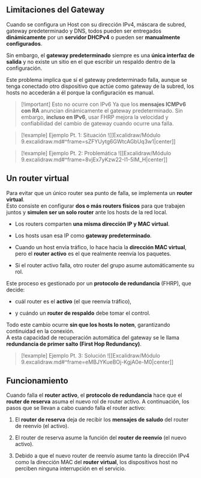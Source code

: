## Limitaciones del Gateway

Cuando se configura un Host con su dirección IPv4, máscara de subred, gateway predeterminado y DNS, todos pueden ser entregados **dinámicamente** por un **servidor DHCPv4** o pueden ser **manualmente configurados**.

Sin embargo, el **gateway predeterminado** siempre es una **única interfaz de salida** y no existe un sitio en el que escribir un respaldo dentro de la configuración.

Este problema implica que sí el gateway predeterminado falla, aunque se tenga conectado otro dispositivo que actúe como gateway de la subred, los hosts no accederán a él porque la configuración es manual.

> [!important] Esto no ocurre con IPv6
> Ya que los **mensajes ICMPv6 con RA** anuncian dinámicamente el gateway predeterminado.
> Sin embargo, **incluso en IPv6**, usar FHRP mejora la velocidad y confiabilidad del cambio de gateway cuando ocurre una falla.

> [!example] Ejemplo Pt. 1: Situación
> ![[Excalidraw/Módulo 9.excalidraw.md#^frame=sZFYUytg6GWtcAGbUq3w1|center]]

> [!example] Ejemplo Pt. 2: Problemática
> ![[Excalidraw/Módulo 9.excalidraw.md#^frame=8vjEx7yKzw22-I1-5IM_H|center]]

## Un router virtual

Para evitar que un único router sea punto de falla, se implementa un **router virtual**.  
Esto consiste en configurar **dos o más routers físicos** para que trabajen juntos y **simulen ser un solo router** ante los hosts de la red local.

- Los routers comparten **una misma dirección IP y MAC virtual**.
    
- Los hosts usan esa IP como **gateway predeterminado**.
    
- Cuando un host envía tráfico, lo hace hacia la **dirección MAC virtual**, pero el **router activo** es el que realmente reenvía los paquetes.
    
- Si el router activo falla, otro router del grupo asume automáticamente su rol.
    

Este proceso es gestionado por un **protocolo de redundancia** (FHRP), que decide:

- cuál router es el **activo** (el que reenvía tráfico),
    
- y cuándo un **router de respaldo** debe tomar el control.
    

Todo este cambio ocurre **sin que los hosts lo noten**, garantizando continuidad en la conexión.  
A esta capacidad de recuperación automática del gateway se le llama **redundancia de primer salto (First Hop Redundancy)**.

> [!example] Ejemplo Pt. 3: Solución
> ![[Excalidraw/Módulo 9.excalidraw.md#^frame=eMBJYKueBOj-KgjA0e-M0|center]]

## Funcionamiento

Cuando falla el **router activo**, el **protocolo de redundancia** hace que el **router de reserva** asuma el nuevo rol de router activo. A continuación, los pasos que se llevan a cabo cuando falla el router activo:

1. El **router de reserva** deja de recibir los **mensajes de saludo** del router de reenvío (el activo).
	
2. El router de reserva asume la función del **router de reenvío** (el nuevo activo).
	
3. Debido a que el nuevo router de reenvío asume tanto la dirección IPv4 como la dirección MAC del **router virtual**, los dispositivos host no perciben ninguna interrupción en el servicio.


